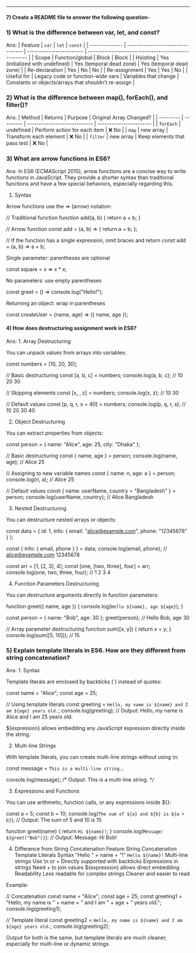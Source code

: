 

---
#### 7) Create a README file to answer the following question-

### 1) What is the difference between var, let, and const?

 Ans: | Feature        | `var`                             | `let`                    | `const`                                              |
| -------------- | --------------------------------- | ------------------------ | ---------------------------------------------------- |
| Scope          | Function/global                   | Block                    | Block                                                |
| Hoisting       | Yes (initialized with undefined)  | Yes (temporal dead zone) | Yes (temporal dead zone)                             |
| Re-declaration | Yes                               | No                       | No                                                   |
| Re-assignment  | Yes                               | Yes                      | No                                                   |
| Useful for     | Legacy code or function-wide vars | Variables that change    | Constants or objects/arrays that shouldn’t re-assign |

     

 ### 2) What is the difference between map(), forEach(), and filter()? 
  Ans: 
      | Method    | Returns   | Purpose                      | Original Array Changed? |
| --------- | --------- | ---------------------------- | ----------------------- |
| `forEach` | undefined | Perform action for each item | ❌ No                    |
| `map`     | new array | Transform each element       | ❌ No                    |
| `filter`  | new array | Keep elements that pass test | ❌ No                    |




 ### 3) What are arrow functions in ES6?
 Ans: 
     In ES6 (ECMAScript 2015), arrow functions are a concise way to write functions in JavaScript. They provide a shorter syntax than traditional functions and have a few special behaviors, especially regarding this.

1. Syntax

Arrow functions use the => (arrow) notation:

// Traditional function
function add(a, b) {
  return a + b;
}

// Arrow function
const add = (a, b) => {
  return a + b;
};

// If the function has a single expression,  omit braces and return
const add = (a, b) => a + b;


Single parameter: parentheses are optional

const square = x => x * x;


No parameters: use empty parentheses

const greet = () => console.log("Hello!");


Returning an object: wrap in parentheses

const createUser = (name, age) => ({ name, age });

#### 4) How does destructuring assignment work in ES6?
 Ans:
     1. Array Destructuring

You can unpack values from arrays into variables:

const numbers = [10, 20, 30];

// Basic destructuring
const [a, b, c] = numbers;
console.log(a, b, c); // 10 20 30

// Skipping elements
const [x, , z] = numbers;
console.log(x, z); // 10 30

// Default values
const [p, q, r, s = 40] = numbers;
console.log(p, q, r, s); // 10 20 30 40

2. Object Destructuring

You can extract properties from objects:

const person = { name: "Alice", age: 25, city: "Dhaka" };

// Basic destructuring
const { name, age } = person;
console.log(name, age); // Alice 25

// Assigning to new variable names
const { name: n, age: a } = person;
console.log(n, a); // Alice 25

// Default values
const { name: userName, country = "Bangladesh" } = person;
console.log(userName, country); // Alice Bangladesh

3. Nested Destructuring

You can destructure nested arrays or objects:

const data = {
  id: 1,
  info: { email: "alice@example.com", phone: "12345678" }
};

const { info: { email, phone } } = data;
console.log(email, phone); // alice@example.com 12345678

const arr = [1, [2, 3], 4];
const [one, [two, three], four] = arr;
console.log(one, two, three, four); // 1 2 3 4

4. Function Parameters Destructuring

You can destructure arguments directly in function parameters:

function greet({ name, age }) {
  console.log(`Hello ${name}, age ${age}`);
}

const person = { name: "Bob", age: 30 };
greet(person); // Hello Bob, age 30

// Array parameter destructuring
function sum([x, y]) {
  return x + y;
}
console.log(sum([5, 10])); // 15



### 5) Explain template literals in ES6. How are they different from string concatenation?

 Ans:
    1. Syntax

Template literals are enclosed by backticks (`) instead of quotes:

const name = "Alice";
const age = 25;

// Using template literals
const greeting = `Hello, my name is ${name} and I am ${age} years old.`;
console.log(greeting);
// Output: Hello, my name is Alice and I am 25 years old.


${expression} allows embedding any JavaScript expression directly inside the string.

2. Multi-line Strings

With template literals, you can create multi-line strings without using \n:

const message = `This is a
multi-line
string.`;

console.log(message);
/* Output:
This is a
multi-line
string.
*/

3. Expressions and Functions

You can use arithmetic, function calls, or any expressions inside ${}:

const a = 5;
const b = 10;
console.log(`The sum of ${a} and ${b} is ${a + b}`); 
// Output: The sum of 5 and 10 is 15

function greet(name) {
  return `Hi ${name}!`;
}
console.log(`Message: ${greet("Bob")}`); 
// Output: Message: Hi Bob!

4. Difference from String Concatenation
Feature	String Concatenation	Template Literals
Syntax	"Hello " + name + "!"	`Hello ${name}!`
Multi-line strings	Use \n or +	Directly supported with backticks
Expressions in strings	Need + to join values	${expression} allows direct embedding
Readability	Less readable for complex strings	Cleaner and easier to read

Example:

// Concatenation
const name = "Alice";
const age = 25;
const greeting1 = "Hello, my name is " + name + " and I am " + age + " years old.";
console.log(greeting1);

// Template literal
const greeting2 = `Hello, my name is ${name} and I am ${age} years old.`;
console.log(greeting2);


Output for both is the same, but template literals are much cleaner, especially for multi-line or dynamic strings.



